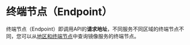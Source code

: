 # 终端节点（Endpoint）<a name="smn_api_13000"></a>

终端节点（Endpoint）即调用API的**请求地址**，不同服务不同区域的终端节点不同，您可以从[地区和终端节点](https://developer.huaweicloud.com/endpoint?SMN)中查询镜像服务的终端节点。

